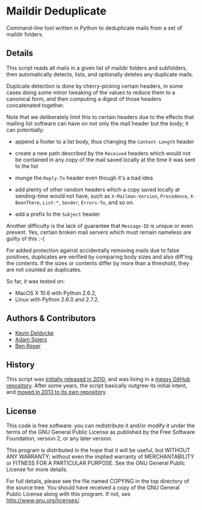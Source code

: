 Maildir Deduplicate
===================

Command-line tool written in Python to deduplicate mails from a set of maildir folders.


Details
-------

This script reads all mails in a given list of maildir folders and
subfolders, then automatically detects, lists, and optionally
deletes any duplicate mails.

Duplicate detection is done by cherry-picking certain headers, in
some cases doing some minor tweaking of the values to reduce them
to a canonical form, and then computing a digest of those headers
concatenated together.

Note that we deliberately limit this to certain headers due to the
effects that mailing list software can have on not only the mail
header but the body; it can potentially:

  * append a footer to a list body, thus changing the `Content-Length` header

  * create a new path described by the `Received` headers which would not be contained in any copy of the mail saved locally at the time it was sent to the list

  * munge the `Reply-To` header even though it's a bad idea

  * add plenty of other random headers which a copy saved locally at sending-time would not have, such as `X-Mailman-Version`, `Precedence`, `X-BeenThere`, `List-*`, `Sender`, `Errors-To`, and so on.

  * add a prefix to the `Subject` header

Another difficulty is the lack of guarantee that `Message-ID` is
unique or even present.  Yes, certain broken mail servers which
must remain nameless are guilty of this :-(

For added protection against accidentally removing mails due to
false positives, duplicates are verified by comparing body sizes
and also diff'ing the contents.  If the sizes or contents differ
by more than a threshold, they are not counted as duplicates.

So far, it was tested on:

  * MacOS X 10.6 with Python 2.6.2,
  * Linux with Python 2.6.0 and 2.7.2.


Authors & Contributors
----------------------

  * [Kevin Deldycke](https://github.com/kdeldycke)
  * [Adam Spiers](https://github.com/aspiers)
  * [Ben Reser](https://github.com/breser)


History
-------

This script was [initially released in 2010](http://kevin.deldycke.com/2010/08/maildir-deduplication-script-python/), and was living in a [messy GitHub repository](https://github.com/kdeldycke/scripts). After some years, the script basically outgrew its initial intent, and [moved in 2013 to its own repository](http://kevin.deldycke.com/2013/06/maildir-deduplicate-moved/).


License
-------

This code is free software: you can redistribute it and/or modify it under the
terms of the GNU General Public License as published by the Free Software
Foundation, version 2, or any later version.

This program is distributed in the hope that it will be useful, but WITHOUT ANY
WARRANTY; without even the implied warranty of MERCHANTABILITY or FITNESS FOR A
PARTICULAR PURPOSE. See the GNU General Public License for more details.

For full details, please see the file named COPYING in the top directory of the
source tree. You should have received a copy of the GNU General Public License
along with this program. If not, see <http://www.gnu.org/licenses/>.
